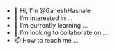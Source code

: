 - 👋 Hi, I’m @GaneshHasnale
- 👀 I’m interested in ...
- 🌱 I’m currently learning ...
- 💞️ I’m looking to collaborate on ...
- 📫 How to reach me ...

<!---
GaneshHasnale/GaneshHasnale is a ✨ special ✨ repository because its `README.md` (this file) appears on your GitHub profile.
You can click the Preview link to take a look at your changes.
--->

